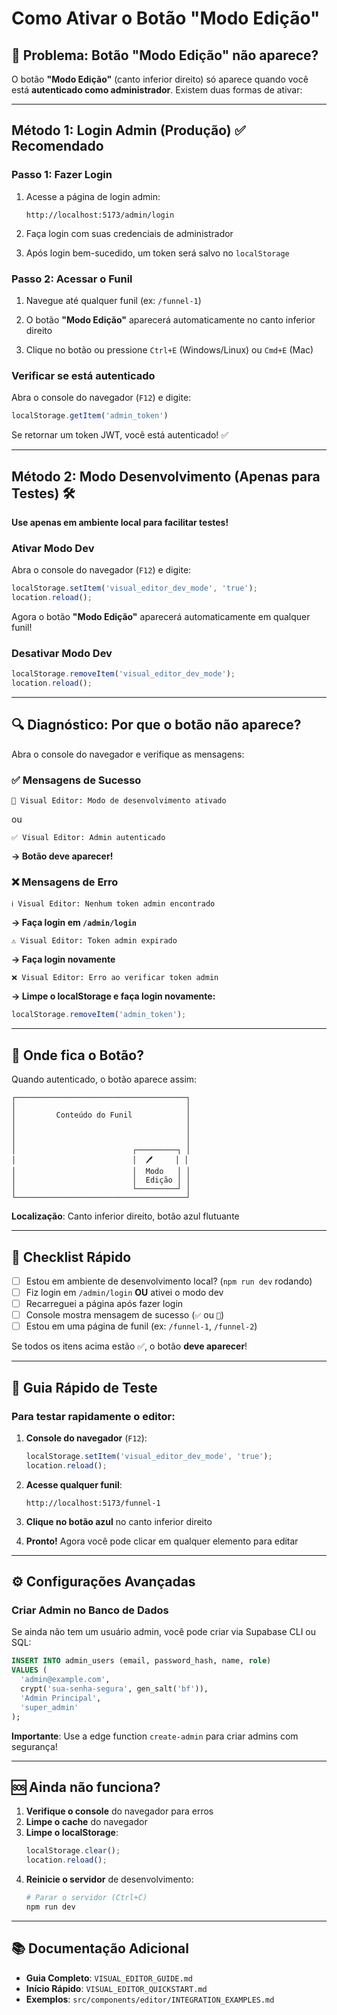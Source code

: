 # Como Ativar o Botão "Modo Edição"

## 🎯 Problema: Botão "Modo Edição" não aparece?

O botão **"Modo Edição"** (canto inferior direito) só aparece quando você está **autenticado como administrador**. Existem duas formas de ativar:

---

## Método 1: Login Admin (Produção) ✅ Recomendado

### Passo 1: Fazer Login

1. Acesse a página de login admin:
   ```
   http://localhost:5173/admin/login
   ```

2. Faça login com suas credenciais de administrador

3. Após login bem-sucedido, um token será salvo no `localStorage`

### Passo 2: Acessar o Funil

1. Navegue até qualquer funil (ex: `/funnel-1`)

2. O botão **"Modo Edição"** aparecerá automaticamente no canto inferior direito

3. Clique no botão ou pressione `Ctrl+E` (Windows/Linux) ou `Cmd+E` (Mac)

### Verificar se está autenticado

Abra o console do navegador (`F12`) e digite:

```javascript
localStorage.getItem('admin_token')
```

Se retornar um token JWT, você está autenticado! ✅

---

## Método 2: Modo Desenvolvimento (Apenas para Testes) 🛠️

**Use apenas em ambiente local para facilitar testes!**

### Ativar Modo Dev

Abra o console do navegador (`F12`) e digite:

```javascript
localStorage.setItem('visual_editor_dev_mode', 'true');
location.reload();
```

Agora o botão **"Modo Edição"** aparecerá automaticamente em qualquer funil!

### Desativar Modo Dev

```javascript
localStorage.removeItem('visual_editor_dev_mode');
location.reload();
```

---

## 🔍 Diagnóstico: Por que o botão não aparece?

Abra o console do navegador e verifique as mensagens:

### ✅ Mensagens de Sucesso

```
🎨 Visual Editor: Modo de desenvolvimento ativado
```
ou
```
✅ Visual Editor: Admin autenticado
```

**→ Botão deve aparecer!**

### ❌ Mensagens de Erro

```
ℹ️ Visual Editor: Nenhum token admin encontrado
```
**→ Faça login em `/admin/login`**

```
⚠️ Visual Editor: Token admin expirado
```
**→ Faça login novamente**

```
❌ Visual Editor: Erro ao verificar token admin
```
**→ Limpe o localStorage e faça login novamente:**
```javascript
localStorage.removeItem('admin_token');
```

---

## 🎨 Onde fica o Botão?

Quando autenticado, o botão aparece assim:

```
┌──────────────────────────────────────┐
│                                      │
│         Conteúdo do Funil            │
│                                      │
│                                      │
│                                      │
│                          ┌─────────┐ │
│                          │  🖊️     │ │
│                          │  Modo   │ │
│                          │  Edição │ │
│                          └─────────┘ │
└──────────────────────────────────────┘
```

**Localização**: Canto inferior direito, botão azul flutuante

---

## 📝 Checklist Rápido

- [ ] Estou em ambiente de desenvolvimento local? (`npm run dev` rodando)
- [ ] Fiz login em `/admin/login` **OU** ativei o modo dev
- [ ] Recarreguei a página após fazer login
- [ ] Console mostra mensagem de sucesso (`✅` ou `🎨`)
- [ ] Estou em uma página de funil (ex: `/funnel-1`, `/funnel-2`)

Se todos os itens acima estão ✅, o botão **deve aparecer**!

---

## 🚀 Guia Rápido de Teste

### Para testar rapidamente o editor:

1. **Console do navegador** (`F12`):
   ```javascript
   localStorage.setItem('visual_editor_dev_mode', 'true');
   location.reload();
   ```

2. **Acesse qualquer funil**:
   ```
   http://localhost:5173/funnel-1
   ```

3. **Clique no botão azul** no canto inferior direito

4. **Pronto!** Agora você pode clicar em qualquer elemento para editar

---

## ⚙️ Configurações Avançadas

### Criar Admin no Banco de Dados

Se ainda não tem um usuário admin, você pode criar via Supabase CLI ou SQL:

```sql
INSERT INTO admin_users (email, password_hash, name, role)
VALUES (
  'admin@example.com',
  crypt('sua-senha-segura', gen_salt('bf')),
  'Admin Principal',
  'super_admin'
);
```

**Importante**: Use a edge function `create-admin` para criar admins com segurança!

---

## 🆘 Ainda não funciona?

1. **Verifique o console** do navegador para erros
2. **Limpe o cache** do navegador
3. **Limpe o localStorage**:
   ```javascript
   localStorage.clear();
   location.reload();
   ```
4. **Reinicie o servidor** de desenvolvimento:
   ```bash
   # Parar o servidor (Ctrl+C)
   npm run dev
   ```

---

## 📚 Documentação Adicional

- **Guia Completo**: `VISUAL_EDITOR_GUIDE.md`
- **Início Rápido**: `VISUAL_EDITOR_QUICKSTART.md`
- **Exemplos**: `src/components/editor/INTEGRATION_EXAMPLES.md`
